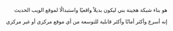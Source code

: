 <div dir="rtl">
هو بناء شبكة هجينة بني ليكون بديلاً واقعيًا واستبدالًا لموقع الويب الحديث
  
إنه أسرع وأكثر أمانًا وأكثر قابلية للتوسعة من أي موقع مركزي أو غير مركزي
</div>
